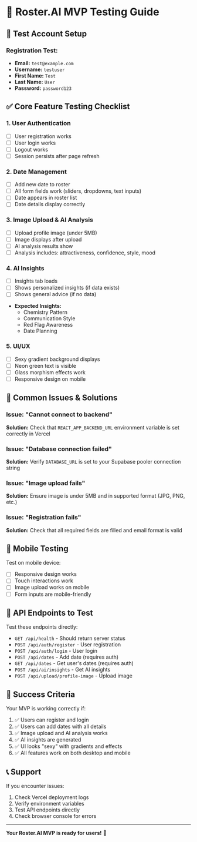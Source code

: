 # 🧪 **Roster.AI MVP Testing Guide**

## **🎯 Test Account Setup**

### **Registration Test:**
- **Email:** `test@example.com`
- **Username:** `testuser`
- **First Name:** `Test`
- **Last Name:** `User`
- **Password:** `password123`

## **✅ Core Feature Testing Checklist**

### **1. User Authentication**
- [ ] User registration works
- [ ] User login works
- [ ] Logout works
- [ ] Session persists after page refresh

### **2. Date Management**
- [ ] Add new date to roster
- [ ] All form fields work (sliders, dropdowns, text inputs)
- [ ] Date appears in roster list
- [ ] Date details display correctly

### **3. Image Upload & AI Analysis**
- [ ] Upload profile image (under 5MB)
- [ ] Image displays after upload
- [ ] AI analysis results show
- [ ] Analysis includes: attractiveness, confidence, style, mood

### **4. AI Insights**
- [ ] Insights tab loads
- [ ] Shows personalized insights (if data exists)
- [ ] Shows general advice (if no data)
- **Expected Insights:**
  - Chemistry Pattern
  - Communication Style
  - Red Flag Awareness
  - Date Planning

### **5. UI/UX**
- [ ] Sexy gradient background displays
- [ ] Neon green text is visible
- [ ] Glass morphism effects work
- [ ] Responsive design on mobile

## **🐛 Common Issues & Solutions**

### **Issue: "Cannot connect to backend"**
**Solution:** Check that `REACT_APP_BACKEND_URL` environment variable is set correctly in Vercel

### **Issue: "Database connection failed"**
**Solution:** Verify `DATABASE_URL` is set to your Supabase pooler connection string

### **Issue: "Image upload fails"**
**Solution:** Ensure image is under 5MB and in supported format (JPG, PNG, etc.)

### **Issue: "Registration fails"**
**Solution:** Check that all required fields are filled and email format is valid

## **📱 Mobile Testing**

Test on mobile device:
- [ ] Responsive design works
- [ ] Touch interactions work
- [ ] Image upload works on mobile
- [ ] Form inputs are mobile-friendly

## **🔗 API Endpoints to Test**

Test these endpoints directly:
- `GET /api/health` - Should return server status
- `POST /api/auth/register` - User registration
- `POST /api/auth/login` - User login
- `POST /api/dates` - Add date (requires auth)
- `GET /api/dates` - Get user's dates (requires auth)
- `POST /api/ai/insights` - Get AI insights
- `POST /api/upload/profile-image` - Upload image

## **🎉 Success Criteria**

Your MVP is working correctly if:
1. ✅ Users can register and login
2. ✅ Users can add dates with all details
3. ✅ Image upload and AI analysis works
4. ✅ AI insights are generated
5. ✅ UI looks "sexy" with gradients and effects
6. ✅ All features work on both desktop and mobile

## **📞 Support**

If you encounter issues:
1. Check Vercel deployment logs
2. Verify environment variables
3. Test API endpoints directly
4. Check browser console for errors

---

**Your Roster.AI MVP is ready for users!** 🚀 